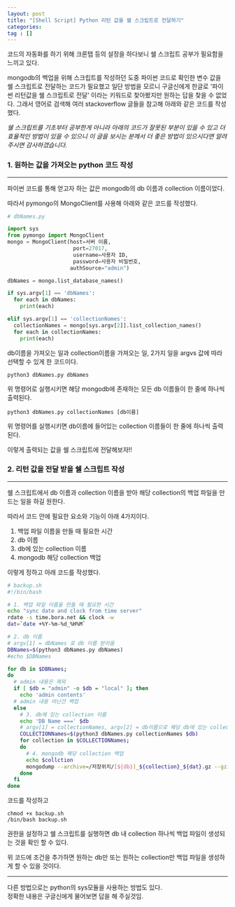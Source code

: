 ```yaml
---
layout: post
title: "[Shell Script] Python 리턴 값을 쉘 스크립트로 전달하기"
categories: 
tag : []
---
```


코드의 자동화를 하기 위해 크론탭 등의 설정을 하다보니 쉘 스크립트 공부가 필요함을 느끼고 있다.  

mongodb의 백업을 위해 스크립트를 작성하던 도중 파이썬 코드로 확인한 변수 값을 쉘 스크립트로 전달하는 코드가 필요했고 일단 방법을 모르니 구글신에게 한글로 '파이썬 리턴값을 쉘 스크립트로 전달' 이라는 키워드로 찾아봤지만 원하는 답을 찾을 수 없었다. 그래서 영어로 검색해 여러 stackoverflow 글들을 참고해 아래와 같은 코드를 작성했다.  

_쉘 스크립트를 기초부터 공부한게 아니라 아래의 코드가 잘못된 부분이 있을 수 있고 더 효율적인 방법이 있을 수 있으니 이 글을 보시는 분께서 더 좋은 방법이 있으시다면 알려주시면 감사하갰습니다._

### 1. 원하는 값을 가져오는 python 코드 작성
---
파이썬 코드를 통해 얻고자 하는 값은 mongodb의 db 이름과 collection 이름이었다.  

따라서 pymongo의 MongoClient를 사용해 아래와 같은 코드를 작성했다.  

```python
# dbNames.py

import sys
from pymongo import MongoClient
mongo = MongoClient(host=서버 이름,
                     port=27017, 
                     username=사용자 ID, 
                     password=사용자 비밀번호,
                    authSource="admin")

dbNames = mongo.list_database_names()

if sys.argv[1] == 'dbNames':
  for each in dbNames:
    print(each)

elif sys.argv[1] == 'collectionNames':
  collectionNames = mongo[sys.argv[2]].list_collection_names()
  for each in collectionNames:
    print(each)
```

db이름을 가져오는 일과 collection이름을 가져오는 일, 2가지 일을 argvs 값에 따라 선택할 수 있게 한 코드이다.  

```
python3 dbNames.py dbNames
``` 

위 명령어로 실행시키면 해당 mongodb에 존재하는 모든 db 이름들이 한 줄에 하나씩 출력된다.  

```
python3 dbNames.py collectionNames [db이름]
``` 

위 명령어를 실행시키면 db이름에 들어있는 collection 이름들이 한 줄에 하나씩 출력된다.  

이렇게 출력되는 값을 쉘 스크립트에 전달해보자!!  

### 2. 리턴 값을 전달 받을 쉘 스크립트 작성
---
쉘 스크립트에서 db 이름과 collection 이름을 받아 해당 collection의 백업 파일을 만드는 일을 하길 원한다.  

따라서 코드 안에 필요한 요소와 기능이 아래 4가지이다.   
1. 백업 파일 이름을 만들 때 필요한 시간
2. db 이름
3. db에 있는 collection 이름  
4. mongodb 해당 collection 백업

이렇게 정하고 아래 코드를 작성했다.  

```bash
# backup.sh
#!/bin/bash

# 1. 백업 파일 이름을 만들 때 필요한 시간
echo "sync date and clock from time server"
rdate -s time.bora.net && clock -w
dat=`date +%Y-%m-%d_%H%M`

# 2. db 이름
# argv[1] = dbNames 로 db 이름 받아옴 
DBNames=$(python3 dbNames.py dbNames)
#echo $DBNames

for db in $DBNames;
do
  # admin 내용은 제외
  if [ $db = "admin" -o $db = "local" ]; then
    echo 'admin contents'
  # admin 내용 아닌건 백업
  else
    # 3. db에 있는 collection 이름
    echo 'DB Name ===' $db
    # argv[1] = collectionNames, argv[2] = db이름으로 해당 db에 있는 collection 이름 가져옴. 
    COLLECTIONNames=$(python3 dbNames.py collectionNames $db)
    for collection in $COLLECTIONNames;
    do 
      # 4. mongodb 해당 collection 백업
      echo $collction
      mongodump --archive=/저장위치/[${db}]_${collection}_${dat}.gz --gzip --authenticationDatabase admin --username 사용자 이름 --password 사용자 비밀번호 --db $db --collection $collection
    done    
  fi
done
```

코드를 작성하고 

```
chmod +x backup.sh
/bin/bash backup.sh 
```

권한을 설정하고 쉘 스크립트를 실행하면 db 내 collection 하나씩 백업 파일이 생성되는 것을 확인 할 수 있다.  

위 코드에 조건을 추가하면 원하는 db만 또는 원하는 collection만 백업 파일을 생성하게 할 수 있을 것이다.  


-----
다른 방법으로는 python의 sys모듈을 사용하는 방법도 있다.  
정확한 내용은 구글신에게 물어보면 답을 해 주실것임.  